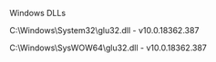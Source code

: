 Windows DLLs

  C:\Windows\System32\glu32.dll - v10.0.18362.387
  
  C:\Windows\SysWOW64\glu32.dll - v10.0.18362.387

